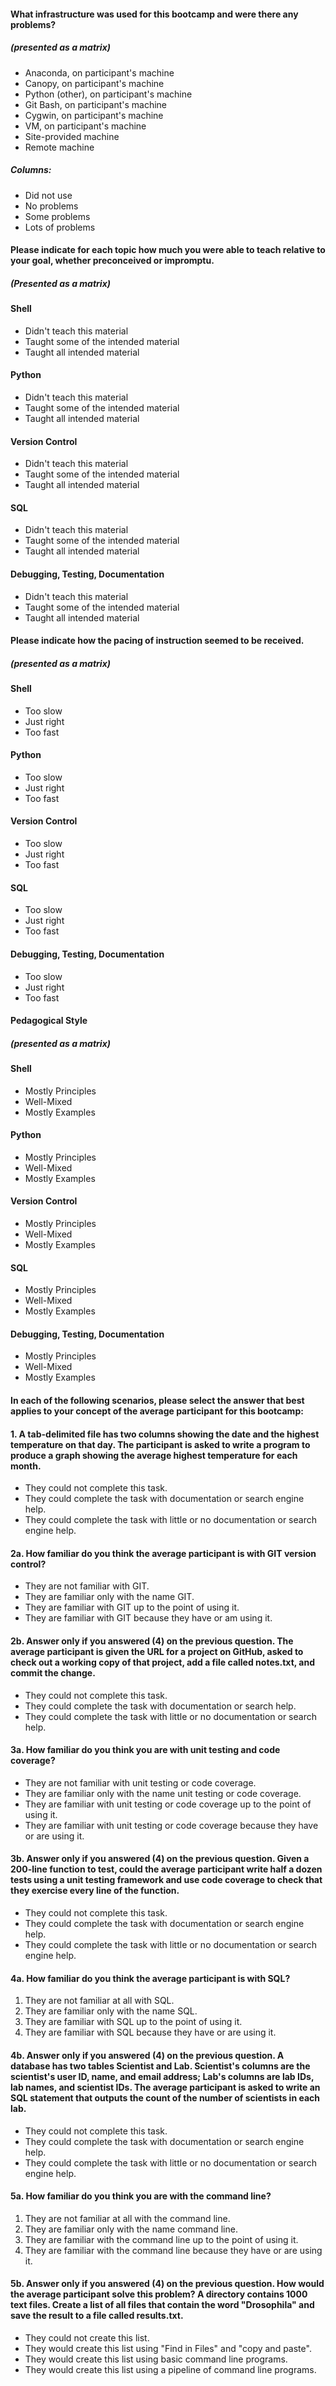 #### What infrastructure was used for this bootcamp and were there any problems?
##### (presented as a matrix)
* Anaconda, on participant's machine
* Canopy, on participant's machine
* Python (other), on participant's machine
* Git Bash, on participant's machine
* Cygwin, on participant's machine
* VM, on participant's machine
* Site-provided machine
* Remote machine

##### Columns:
* Did not use
* No problems
* Some problems
* Lots of problems

#### Please indicate for each topic how much you were able to teach relative to your goal, whether preconceived or impromptu.
##### (Presented as a matrix)
#### Shell
* Didn't teach this material
* Taught some of the intended material
* Taught all intended material

#### Python
* Didn't teach this material
* Taught some of the intended material
* Taught all intended material

#### Version Control
* Didn't teach this material
* Taught some of the intended material
* Taught all intended material

#### SQL
* Didn't teach this material
* Taught some of the intended material
* Taught all intended material

#### Debugging, Testing, Documentation
* Didn't teach this material
* Taught some of the intended material
* Taught all intended material

#### Please indicate how the pacing of instruction seemed to be received.
##### (presented as a matrix)
#### Shell
* Too slow
* Just right
* Too fast

#### Python
* Too slow
* Just right
* Too fast

#### Version Control
* Too slow
* Just right
* Too fast

#### SQL
* Too slow
* Just right
* Too fast

#### Debugging, Testing, Documentation
* Too slow
* Just right
* Too fast

#### Pedagogical Style
##### (presented as a matrix)

#### Shell
* Mostly Principles
* Well-Mixed
* Mostly Examples

#### Python
* Mostly Principles
* Well-Mixed
* Mostly Examples

#### Version Control
* Mostly Principles
* Well-Mixed
* Mostly Examples

#### SQL
* Mostly Principles
* Well-Mixed
* Mostly Examples

#### Debugging, Testing, Documentation
* Mostly Principles
* Well-Mixed
* Mostly Examples

#### In each of the following scenarios, please select the answer that best applies to your concept of the average participant for this bootcamp:
#### 1. A tab-delimited file has two columns showing the date and the highest temperature on that day. The participant is asked to write a program to produce a graph showing the average highest temperature for each month.
* They could not complete this task.
* They could complete the task with documentation or search engine help.
* They could complete the task with little or no documentation or search engine help.

#### 2a. How familiar do you think the average participant is with GIT version control?
* They are not familiar with GIT.
* They are familiar only with the name GIT.
* They are familiar with GIT up to the point of using it.
* They are familiar with GIT because they have or am using it.

#### 2b. Answer only if you answered (4) on the previous question. The average participant is given the URL for a project on GitHub, asked to check out a working copy of that project, add a file called notes.txt, and commit the change.
* They could not complete this task.
* They could complete the task with documentation or search help.
* They could complete the task with little or no documentation or search help.


#### 3a. How familiar do you think you are with unit testing and code coverage? 
* They are not familiar with unit testing or code coverage.
* They are familiar only with the name unit testing or code coverage.
* They are familiar with unit testing or code coverage up to the point of using it.
* They are familiar with unit testing or code coverage because they have or are using it.

#### 3b. Answer only if you answered (4) on the previous question. Given a 200-line function to test, could the average participant write half a dozen tests using a unit testing framework and use code coverage to check that they exercise every line of the function.
* They could not complete this task.
* They could complete the task with documentation or search engine help.
* They could complete the task with little or no documentation or search engine help.

#### 4a. How familiar do you think the average participant is with SQL?
1. They are not familiar at all with SQL.
2. They are familiar only with the name SQL.
3. They are familiar with SQL up to the point of using it.
4. They are familiar with SQL because they have or are using it.

#### 4b. Answer only if you answered (4) on the previous question. A database has two tables Scientist and Lab. Scientist's columns are the scientist's user ID, name, and email address; Lab's columns are lab IDs, lab names, and scientist IDs. The average participant is asked to write an SQL statement that outputs the count of the number of scientists in each lab.
* They could not complete this task.
* They could complete the task with documentation or search engine help.
* They could complete the task with little or no documentation or search engine help.

#### 5a. How familiar do you think you are with the command line?
1. They are not familiar at all with the command line.
2. They are familiar only with the name command line.
3. They are familiar with the command line up to the point of using it.
4. They are familiar with the command line because they have or are using it.

#### 5b. Answer only if you answered (4) on the previous question. How would the average participant solve this problem? A directory contains 1000 text files. Create a list of all files that contain the word "Drosophila" and save the result to a file called results.txt.
* They could not create this list.
* They would create this list using "Find in Files" and "copy and paste".
* They would create this list using basic command line programs.
* They would create this list using a pipeline of command line programs.
